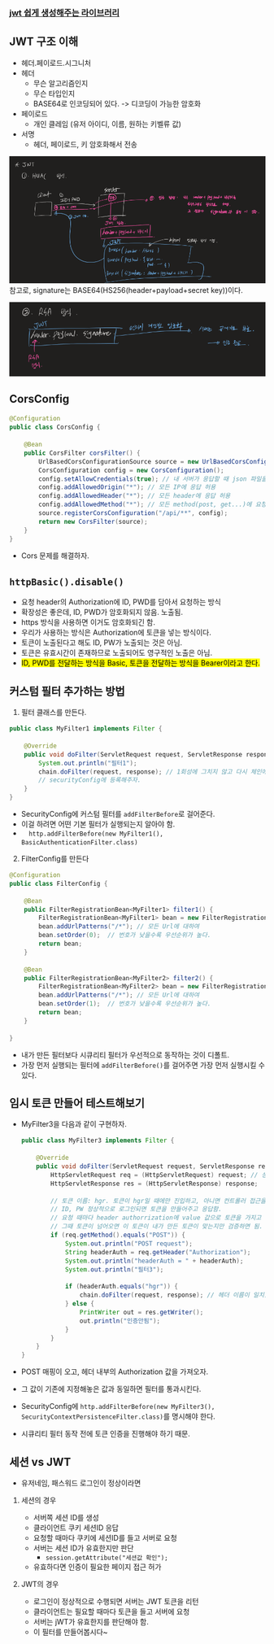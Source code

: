 ### [jwt 쉽게 생성해주는 라이브러리](https://mvnrepository.com/artifact/com.auth0/java-jwt/4.4.0)

## JWT 구조 이해

- 헤더.페이로드.시그니처
- 헤더
  - 무슨 알고리즘인지
  - 무슨 타입인지
  - BASE64로 인코딩되어 있다. -> 디코딩이 가능한 암호화
- 페이로드
  - 개인 클레임 (유저 아이디, 이름, 원하는 키벨류 값)
- 서명
  - 헤더, 페이로드, 키 암호화해서 전송

![alt text](image-5.png)  
참고로, signature는 BASE64(HS256(header+payload+secret key))이다.

![alt text](image-6.png)

## CorsConfig

```java
@Configuration
public class CorsConfig {

    @Bean
    public CorsFilter corsFilter() {
        UrlBasedCorsConfigurationSource source = new UrlBasedCorsConfigurationSource();
        CorsConfiguration config = new CorsConfiguration();
        config.setAllowCredentials(true); // 내 서버가 응답할 때 json 파일을 자바스크립트에서 처리할 수 있게 함
        config.addAllowedOrigin("*"); // 모든 IP에 응답 허용
        config.addAllowedHeader("*"); // 모든 header에 응답 허용
        config.addAllowedMethod("*"); // 모든 method(post, get...)에 요청 허용
        source.registerCorsConfiguration("/api/**", config);
        return new CorsFilter(source);
    }
}
```

- Cors 문제를 해결하자.

## `httpBasic().disable()`

- 요청 header의 Authorization에 ID, PWD를 담아서 요청하는 방식
- 확장성은 좋은데, ID, PWD가 암호화되지 않음. 노출됨.
- https 방식을 사용하면 이거도 암호화되긴 함.
- 우리가 사용하는 방식은 Authorization에 토큰을 넣는 방식이다.
- 토큰이 노출된다고 해도 ID, PW가 노출되는 것은 아님.
- 토큰은 유효시간이 존재하므로 노출되어도 영구적인 노출은 아님.
- <mark>ID, PWD를 전달하는 방식을 Basic, 토큰을 전달하는 방식을 Bearer이라고 한다. </mark>

## 커스텀 필터 추가하는 방법

1. 필터 클래스를 만든다.

```java
public class MyFilter1 implements Filter {

    @Override
    public void doFilter(ServletRequest request, ServletResponse response, FilterChain chain) throws IOException, ServletException {
        System.out.println("필터1");
        chain.doFilter(request, response); // 1회성에 그치지 않고 다시 체인에 등록
        // securityConfig에 등록해주자.
    }
}

```

- SecurityConfig에 커스텀 필터를 `addFilterBefore`로 걸어준다.
- 이걸 하려면 어떤 기본 필터가 실행되는지 알아야 함.
- `  http.addFilterBefore(new MyFilter1(), BasicAuthenticationFilter.class)`

2. FilterConfig를 만든다

```java
@Configuration
public class FilterConfig {

    @Bean
    public FilterRegistrationBean<MyFilter1> filter1() {
        FilterRegistrationBean<MyFilter1> bean = new FilterRegistrationBean<>(new MyFilter1());
        bean.addUrlPatterns("/*"); // 모든 Url에 대하여
        bean.setOrder(0);  // 번호가 낮을수록 우선순위가 높다.
        return bean;
    }

    @Bean
    public FilterRegistrationBean<MyFilter2> filter2() {
        FilterRegistrationBean<MyFilter2> bean = new FilterRegistrationBean<>(new MyFilter2());
        bean.addUrlPatterns("/*"); // 모든 Url에 대하여
        bean.setOrder(1);  // 번호가 낮을수록 우선순위가 높다.
        return bean;
    }

}
```

- 내가 만든 필터보다 시큐리티 필터가 우선적으로 동작하는 것이 디폴트.
- 가장 먼저 실행되는 필터에 `addFilterBefore()`를 걸어주면 가장 먼저 실행시킬 수 있다.

## 임시 토큰 만들어 테스트해보기

- MyFilter3을 다음과 같이 구현하자.

  ```java
  public class MyFilter3 implements Filter {

      @Override
      public void doFilter(ServletRequest request, ServletResponse response, FilterChain chain) throws IOException, ServletException {
          HttpServletRequest req = (HttpServletRequest) request; // 상위 인터페이스로 캐스팅
          HttpServletResponse res = (HttpServletResponse) response;

          // 토큰 이름: hgr. 토큰이 hgr일 때에만 진입하고, 아니면 컨트롤러 접근을 막음.
          // ID, PW 정상적으로 로그인되면 토큰을 만들어주고 응답함.
          // 요청 때마다 header authorrization에 value 값으로 토큰을 가지고 옴
          // 그때 토큰이 넘어오면 이 토큰이 내가 만든 토큰이 맞는지만 검증하면 됨. (RSA, HS256)
          if (req.getMethod().equals("POST")) {
              System.out.println("POST request");
              String headerAuth = req.getHeader("Authorization");
              System.out.println("headerAuth = " + headerAuth);
              System.out.println("필터3");

              if (headerAuth.equals("hgr")) {
                  chain.doFilter(request, response); // 헤더 이름이 일치할 때에만 필터를 타게 하자.
              } else {
                  PrintWriter out = res.getWriter();
                  out.println("인증안됨");
              }
          }
      }
  }
  ```

- POST 매핑이 오고, 헤더 내부의 Authorization 값을 가져오자.
- 그 값이 기존에 지정해놓은 값과 동일하면 필터를 통과시킨다.
- SecurityConfig에 `http.addFilterBefore(new MyFilter3(), SecurityContextPersistenceFilter.class)`를 명시해야 한다.
- 시큐리티 필터 동작 전에 토큰 인증을 진행해야 하기 때문.

## 세션 vs JWT

- 유저네임, 패스워드 로그인이 정상이라면

1. 세션의 경우

   - 서버쪽 세션 ID를 생성
   - 클라이언트 쿠키 세션ID 응답
   - 요청할 때마다 쿠키에 세션ID를 들고 서버로 요청
   - 서버는 세션 ID가 유효한지만 판단
     - `session.getAttribute("세션값 확인");`
   - 유효하다면 인증이 필요한 페이지 접근 허가

2. JWT의 경우
   - 로그인이 정상적으로 수행되면 서버는 JWT 토큰을 리턴
   - 클라이언트는 필요할 때마다 토큰을 들고 서버에 요청
   - 서버는 jWT가 유효한지를 판단해야 함.
   - 이 필터를 만들어봅시다~
